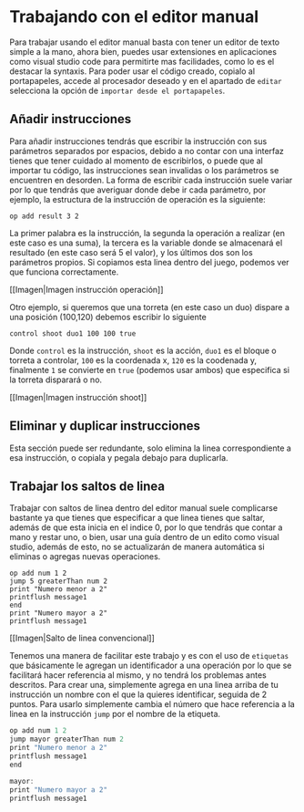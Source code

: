 # Trabajando con el editor manual

Para trabajar usando el editor manual basta con tener un editor de texto simple a la mano, ahora bien, puedes usar extensiones en aplicaciones como visual studio code para permitirte mas facilidades, como lo es el destacar la syntaxis. Para poder usar el código creado, copialo al portapapeles, accede al procesador deseado y en el apartado de `editar` selecciona la opción de `importar desde el portapapeles`.

## Añadir instrucciones

Para añadir instrucciones tendrás que escribir la instrucción con sus parámetros separados por espacios, debido a no contar con una interfaz tienes que tener cuidado al momento de escribirlos, o puede que al importar tu código, las instrucciones sean invalidas o los parámetros se encuentren en desorden. La forma de escribir cada instrucción suele variar por lo que tendrás que averiguar donde debe ir cada parámetro, por ejemplo, la estructura de la instrucción de operación es la siguiente:

``` 
op add result 3 2
```

La primer palabra es la instrucción, la segunda la operación a realizar (en este caso es una suma), la tercera es la variable donde se almacenará el resultado (en este caso será 5 el valor), y los últimos dos son los parámetros propios. Si copiamos esta linea dentro del juego, podemos ver que funciona correctamente.

[[Imagen|Imagen instrucción operación]]


Otro ejemplo, si queremos que una torreta (en este caso un duo) dispare a una posición (100,120) debemos escribir lo siguiente

```
control shoot duo1 100 100 true
```

Donde `control` es la instrucción, `shoot` es la acción, `duo1` es el bloque o torreta a controlar, `100` es la coordenada x, `120` es la coodenada y, finalmente `1` se convierte en `true` (podemos usar ambos) que especifica si la torreta disparará o no.


[[Imagen|Imagen instrucción shoot]]

## Eliminar y duplicar instrucciones

Esta sección puede ser redundante, solo elimina la linea correspondiente a esa instrucción, o copiala y pegala debajo para duplicarla.

## Trabajar los saltos de linea

Trabajar con saltos de linea dentro del editor manual suele complicarse bastante ya que tienes que especificar a que linea tienes que saltar, además de que esta inicia en el indice 0, por lo que tendrás que contar a mano y restar uno, o bien, usar una guía dentro de un edito como visual studio, además de esto, no se actualizarán de manera automática si eliminas o agregas nuevas operaciones.

``` linenums="1"
op add num 1 2
jump 5 greaterThan num 2
print "Numero menor a 2"
printflush message1
end
print "Numero mayor a 2"
printflush message1
```

[[Imagen|Salto de linea convencional]]

Tenemos una manera de facilitar este trabajo y es con el uso de `etiquetas` que básicamente le agregan un identificador a una operación por lo que se facilitará hacer referencia al mismo, y no tendrá los problemas antes descritos. Para crear una, simplemente agrega en una linea arriba de tu instrucción un nombre con el que la quieres identificar, seguida de 2 puntos. Para usarlo simplemente cambia el número que hace referencia a la linea en la instrucción `jump` por el nombre de la etiqueta.

``` java linenums="0"
op add num 1 2
jump mayor greaterThan num 2
print "Numero menor a 2"
printflush message1
end

mayor:
print "Numero mayor a 2"
printflush message1
```